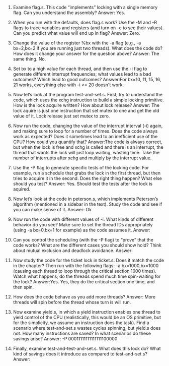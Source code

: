 1. Examine flag.s. This code “implements” locking with a single memory flag. Can you understand the assembly?
 Answer: Yes.


2. When you run with the defaults, does flag.s work? Use the -M and -R flags to trace variables and registers (and turn on -c to see their values). Can you predict what value will end up in flag?
Answer: Zero.


3. Change the value of the register %bx with the -a flag (e.g., -a bx=2,bx=2 if you are running just two threads). What does the code do? How does it change your answer for the question above? 
Answer: The same thing. No.


4. Set bx to a high value for each thread, and then use the -i flag to generate different interrupt frequencies; what values lead to a bad outcomes? Which lead to good outcomes?
Answer:For bx=10, 11, 15, 16, 21 works, everything else with -i <= 20 doesn't work.


5. Now let’s look at the program test-and-set.s. First, try to understand the code, which uses the xchg instruction to build a simple locking primitive. How is the lock acquire written? How about lock release?
Answer: The lock aquire is just one instruction that set mutex to one and get the old value of it. Lock release just set mutex to zero.


6. Now run the code, changing the value of the interrupt interval (-i) again, and making sure to loop for a number of times. Does the code always work as expected? Does it sometimes lead to an inefficient use of the CPU? How could you quantify that?
Answer:The code is always correct, but when the lock is free and xchg is called and there is an interrupt, the thread that wants the lock will just loop waiting, wasting time. Take the number of interrupts after xchg and multiply by the interrupt value.



7. Use the -P flag to generate specific tests of the locking code. For example, run a schedule that grabs the lock in the first thread, but then tries to acquire it in the second. Does the right thing happen? What else should you test?
Answer: Yes. Should test the tests after the lock is aquired.



8. Now let’s look at the code in peterson.s, which implements Peterson’s algorithm (mentioned in a sidebar in the text). Study the code and see if you can make sense of it.
Answer: Ok



9. Now run the code with different values of -i. What kinds of different behavior do you see? Make sure to set the thread IDs appropriately (using -a bx=0,bx=1 for example) as the code assumes it.
Answer:



10. Can you control the scheduling (with the -P flag) to “prove” that the code works? What are the different cases you should show hold? Think about mutual exclusion and deadlock avoidance.
Answer:



11. Now study the code for the ticket lock in ticket.s. Does it match the code in the chapter? Then run with the following flags: -a bx=1000,bx=1000 (causing each thread to loop through the critical section 1000 times). Watch what happens; do the threads spend much time spin-waiting for the lock?
Answer:Yes. Yes, they do the critical section one time, and then spin.


12. How does the code behave as you add more threads?
Answer: More threads will spin before the thread whose turn is will run.


13. Now examine yield.s, in which a yield instruction enables one thread
to yield control of the CPU (realistically, this would be an OS primitive, but for the simplicity, we assume an instruction does the task). Find a scenario where test-and-set.s wastes cycles spinning, but yield.s does not. How many instructions are saved? In what scenarios do these savings arise?
Answer: -P 00011111111111111100000



14. Finally, examine test-and-test-and-set.s. What does this lock do? What kind of savings does it introduce as compared to test-and-set.s?
Answer:
